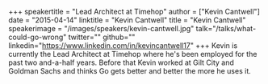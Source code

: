 +++
speakertitle = "Lead Architect at Timehop"
author = ["Kevin Cantwell"]
date = "2015-04-14"
linktitle = "Kevin Cantwell"
title = "Kevin Cantwell"
speakerimage = "/images/speakers/kevin-cantwell.jpg"
talk="/talks/what-could-go-wrong"
twitter=""
github=""
linkedin="https://www.linkedin.com/in/kevincantwell17"
+++
Kevin is currently the Lead Architect at Timehop where he's been employed for the past two and-a-half years. Before that Kevin worked at Gilt City and Goldman Sachs and thinks Go gets better and better the more he uses it.
